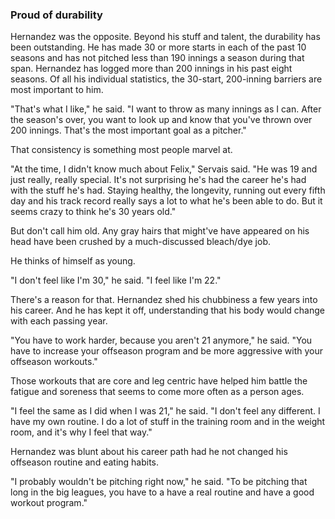 ### Proud of durability

Hernandez was the opposite. Beyond his stuff and talent, the durability has been outstanding. He has made 30 or more starts in each of the past 10 seasons and has not pitched less than 190 innings a season during that span. Hernandez has logged more than 200 innings in his past eight seasons. Of all his individual statistics, the 30-start, 200-inning barriers are most important to him.

"That's what I like," he said. "I want to throw as many innings as I can. After the season's over, you want to look up and know that you've thrown over 200 innings. That's the most important goal as a pitcher."

That consistency is something most people marvel at.

"At the time, I didn't know much about Felix," Servais said. "He was 19 and just really, really special. It's not surprising he's had the career he's had with the stuff he's had. Staying healthy, the longevity, running out every fifth day and his track record really says a lot to what he's been able to do. But it seems crazy to think he's 30 years old."

But don't call him old. Any gray hairs that might've have appeared on his head have been crushed by a much-discussed bleach/dye job.

He thinks of himself as young.

"I don't feel like I'm 30," he said. "I feel like I'm 22."

There's a reason for that. Hernandez shed his chubbiness a few years into his career. And he has kept it off, understanding that his body would change with each passing year.

"You have to work harder, because you aren't 21 anymore," he said. "You have to increase your offseason program and be more aggressive with your offseason workouts."

Those workouts that are core and leg centric have helped him battle the fatigue and soreness that seems to come more often as a person ages.

"I feel the same as I did when I was 21," he said. "I don't feel any different. I have my own routine. I do a lot of stuff in the training room and in the weight room, and it's why I feel that way."

Hernandez was blunt about his career path had he not changed his offseason routine and eating habits.

"I probably wouldn't be pitching right now," he said. "To be pitching that long in the big leagues, you have to a have a real routine and have a good workout program."